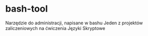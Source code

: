 # bash-tool
Narzędzie do administracji, napisane w bashu
Jeden z projektów zaliczeniowych na ćwiczenia Języki Skryptowe
